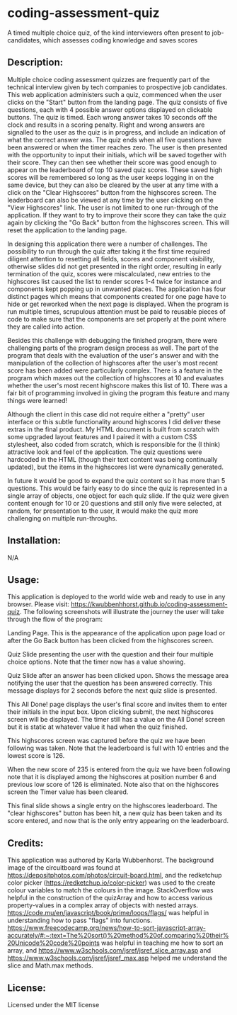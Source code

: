 # coding-assessment-quiz
A timed multiple choice quiz, of the kind interviewers often present to job-candidates, which assesses coding knowledge and saves scores

## Description:
Multiple choice coding assessment quizzes are frequently part of the technical interview given by tech companies to prospective job candidates. This web application administers such a quiz, commenced when the user clicks on the "Start" button from the landing page. The quiz consists of five questions, each with 4 possible answer options displayed on clickable buttons. The quiz is timed. Each wrong answer takes 10 seconds off the clock and results in a scoring penalty. Right and wrong answers are signalled to the user as the quiz is in progress, and include an indication of what the correct answer was. The quiz ends when all five questions have been answered or when the timer reaches zero. The user is then presented with the opportunity to input their initials, which will be saved together with their score. They can then see whether their score was good enough to appear on the leaderboard of top 10 saved quiz scores. These saved high scores will be remembered so long as the user keeps logging in on the same device, but they can also be cleared by the user at any time with a click on the "Clear Highscores" button from the highscores screen. The leaderboard can also be viewed at any time by the user clicking on the "View Highscores" link. The user is not limited to one run-through of the application. If they want to try to improve their score they can take the quiz again by clicking the "Go Back" button from the highscores screen. This will reset the application to the landing page. 

In designing this application there were a number of challenges. The possibility to run through the quiz after taking it the first time required diligent attention to resetting all fields, scores and component visibility, otherwise slides did not get presented in the right order, resulting in early termination of the quiz, scores were miscalculated, new entries to the highscores list caused the list to render scores 1-4 twice for instance and components kept popping up in unwanted places. The application has four distinct pages which means that components created for one page have to hide or get reworked when the next page is displayed. When the program is run multiple times, scrupulous attention must be paid to reusable pieces of code to make sure that the components are set properly at the point where they are called into action. 

Besides this challenge with debugging the finished program, there were challenging parts of the program design process as well. The part of the program that deals with the evaluation of the user's answer and with the manipulation of the collection of highscores after the user's most recent score has been added were particularly complex. There is a feature in the program which maxes out the collection of highscores at 10 and evaluates whether the user's most recent highscore makes this list of 10. There was a fair bit of programming involved in giving the program this feature and many things were learned!

Although the client in this case did not require either a "pretty" user interface or this subtle functionality around highscores I did deliver these extras in the final product. My HTML document is built from scratch with some upgraded layout features and I paired it with a custom CSS stylesheet, also coded from scratch, which is responsible for the (I think) attractive look and feel of the application. The quiz questions were hardcoded in the HTML (though their text content was being continually updated), but the items in the highscores list were dynamically generated.  

In future it would be good to expand the quiz content so it has more than 5 questions. This would be fairly easy to do since the quiz is represented in a single array of objects, one object for each quiz slide. If the quiz were given content enough for 10 or 20 questions and still only five were selected, at random, for presentation to the user, it would make the quiz more challenging on multiple run-throughs.

## Installation:
N/A

## Usage:
This application is deployed to the world wide web and ready to use in any browser.  Please visit: https://kwubbenhhorst.github.io/coding-assessment-quiz. The following screenshots will illustrate the journey the user will take through the flow of the program:

Landing Page. This is the appearance of the application upon page load or after the Go Back button has been clicked from the highscores screen.

Quiz Slide presenting the user with the question and their four multiple choice options. Note that the timer now has a value showing.

Quiz Slide after an answer has been clicked upon. Shows the message area notifying the user that the question has been answered correctly. This message displays for 2 seconds before the next quiz slide is presented.

This All Done! page displays the user's final score and invites them to enter their initials in the input box. Upon clicking submit, the next highscores screen will be displayed.  The timer still has a value on the All Done! screen but it is static at whatever value it had when the quiz finished.

This highscores screen was captured before the quiz we have been following was taken. Note that the leaderboard is full with 10 entries and the lowest score is 126. 

When the new score of 235 is entered from the quiz we have been following note that it is displayed among the highscores at position number 6 and previous low score of 126 is eliminated. Note also that on the highscores screen the Timer value has been cleared.

This final slide shows a single entry on the highscores leaderboard. The "clear highscores" button has been hit, a new quiz has been taken and its score entered, and now that is the only entry appearing on the leaderboard.

## Credits:
This application was authored by Karla Wubbenhorst. The background image of the circuitboard was found at https://depositphotos.com/photos/circuit-board.html, and the redketchup color picker (https://redketchup.io/color-picker) was used to the create colour variables to match the colours in the image. StackOverflow was helpful in the construction of the quizArray and how to access various property-values in a complex array of objects with nested arrays. https://code.mu/en/javascript/book/prime/loops/flags/ was helpful in understanding how to pass "flags" into functions. https://www.freecodecamp.org/news/how-to-sort-javascript-array-accurately/#:~:text=The%20sort()%20method%20of,comparing%20their%20Unicode%20code%20points was helpful in teaching me how to sort an array, and https://www.w3schools.com/jsref/jsref_slice_array.asp and https://www.w3schools.com/jsref/jsref_max.asp helped me understand the slice and Math.max methods.

## License:
Licensed under the MIT license









